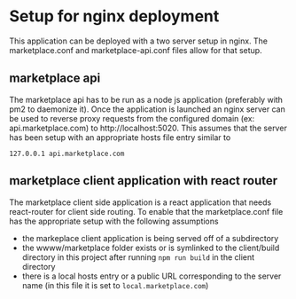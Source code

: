 # Setup for nginx deployment

This application can be deployed with a two server setup in nginx. The marketplace.conf and marketplace-api.conf files allow for that setup.

## marketplace api

The marketplace api has to be run as a node js application (preferably with pm2 to daemonize it). Once the application is launched an nginx server can be used to reverse proxy requests from the configured domain (ex: api.marketplace.com) to http://localhost:5020. This assumes that the server has been setup with an appropriate hosts file entry similar to
```
127.0.0.1 api.marketplace.com
```

## marketplace client application with react router
The marketplace client side application is a react application that needs react-router for client side routing. To enable that the marketplace.conf file has the appropriate setup with the following assumptions

- the markeplace client application is being served off of a subdirectory
- the wwww/marketplace folder exists or is symlinked to the client/build directory in this project after running `npm run build` in the client directory
- there is a local hosts entry or a public URL corresponding to the server name (in this file it is set to `local.marketplace.com`)